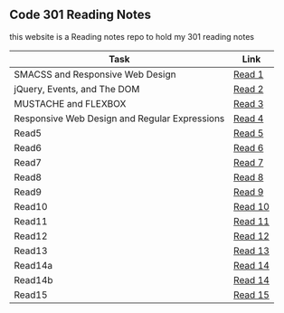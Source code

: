 ## Code 301 Reading Notes

this website is a Reading notes repo to hold my 301 reading notes

| Task                             | Link                                                            |
| -------------------------------- | --------------------------------------------------------------- |
| SMACSS and Responsive Web Design | [Read 1](https://othabteh.github.io/Reading-notes-301/class-01) |
| jQuery, Events, and The DOM| [Read 2](https://othabteh.github.io/Reading-notes-301/class-02)       |
| MUSTACHE and FLEXBOX             | [Read 3](https://othabteh.github.io/Reading-notes-301/class-03) |
| Responsive Web Design and Regular Expressions                            | [Read 4](https://othabteh.github.io/Reading-notes-301/class-04)                                                      |
| Read5                            | [Read 5]()                                                      |
| Read6                            | [Read 6]()                                                      |
| Read7                            | [Read 7]()                                                      |
| Read8                            | [Read 8]()                                                      |
| Read9                            | [Read 9]()                                                      |
| Read10                           | [Read 10]()                                                     |
| Read11                           | [Read 11]()                                                     |
| Read12                           | [Read 12]()                                                     |
| Read13                           | [Read 13]()                                                     |
| Read14a                          | [Read 14]()                                                     |
| Read14b                          | [Read 14]()                                                     |
| Read15                           | [Read 15]()                                                     |
